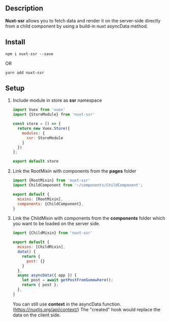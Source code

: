 ## Description
**Nuxt-ssr** allows you to fetch data and render it on the server-side directly from a child component by using a build-in nuxt asyncData method.

## Install
```
npm i nuxt-ssr --save
```
OR
```
yarn add nuxt-ssr
```

## Setup
1. Include module in store as **ssr** namespace
    ```javascript
    import Vuex from 'vuex'
    import {StoreModule} from 'nuxt-ssr'
    
    const store = () => {
      return new Vuex.Store({
        modules: {
          ssr: StoreModule
        }
      })
    };
    
    export default store
    ```

2. Link the RootMixin with components from the **pages** folder
    ```javascript
    import {RootMixin} from 'nuxt-ssr'
    import ChildComponent from '~/components/ChildComponent';
    
    export default {
      mixins: [RootMixin],
      components: {ChildComponent},
    }
    ```

3. Link the ChildMixin with components from the **components** folder which you want to be loaded on the server side.
    ```javascript
    import {ChildMixin} from 'nuxt-ssr'
    
    export default {
      mixins: [ChildMixin],
      data() {
        return {
          post: {}
        }
      },
      async asyncData({ app }) {
        let post = await getPostFromSomewhere();
        return { post };
      },
    }
    ``` 
    
    You can still use **context** in the asyncData function. (https://nuxtjs.org/api/context/)
    The "created" hook would replace the data on the client side.
